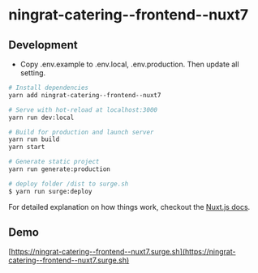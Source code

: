 # ningrat-catering--frontend--nuxt7

> 

## Development
- Copy .env.example to .env.local, .env.production. Then update all setting.

``` bash
# Install dependencies
yarn add ningrat-catering--frontend--nuxt7

# Serve with hot-reload at localhost:3000
yarn run dev:local

# Build for production and launch server
yarn run build
yarn start

# Generate static project
yarn run generate:production

# deploy folder /dist to surge.sh
$ yarn run surge:deploy
```

For detailed explanation on how things work, checkout the [Nuxt.js docs](https://github.com/nuxt/nuxt.js).

## Demo
[https://ningrat-catering--frontend--nuxt7.surge.sh](https://ningrat-catering--frontend--nuxt7.surge.sh)
